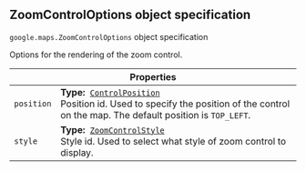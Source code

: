 <h2 id="ZoomControlOptions"> ZoomControlOptions object specification </h2><p>
<code><span itemprop="path">google.maps</span>.<span itemprop="name">ZoomControlOptions</span></code>
object specification
</p><p>Options for the rendering of the zoom control.</p><div class="devsite-table-wrapper"><table class="properties responsive" summary="interface ZoomControlOptions - Properties">
<thead>
<tr><th colspan="2">Properties</th>
</tr></thead>
<tbody>
<tr>
<td><code><span>position</span></code></td>
<td><div><strong>Type:</strong>&nbsp; <code><a href="https://github.com/amenadiel/google-maps-documentation/blob/master/docs/ControlPosition.md">ControlPosition</a></code></div>
<div class="desc">Position id. Used to specify the position of the control on the map. The default position is <code>TOP_LEFT</code>.</div></td>
</tr>
<tr>
<td><code><span>style</span></code></td>
<td><div><strong>Type:</strong>&nbsp; <code><a href="https://github.com/amenadiel/google-maps-documentation/blob/master/docs/ZoomControlStyle.md">ZoomControlStyle</a></code></div>
<div class="desc">Style id. Used to select what style of zoom control to display.</div></td>
</tr>
</tbody>
</table></div>